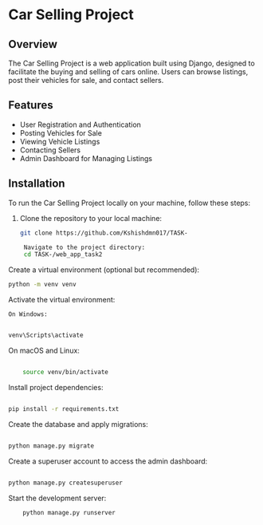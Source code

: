 # Car Selling Project

## Overview

The Car Selling Project is a web application built using Django, designed to facilitate the buying and selling of cars online. Users can browse listings, post their vehicles for sale, and contact sellers.

## Features

- User Registration and Authentication
- Posting Vehicles for Sale
- Viewing Vehicle Listings
- Contacting Sellers
- Admin Dashboard for Managing Listings

## Installation

To run the Car Selling Project locally on your machine, follow these steps:

1. Clone the repository to your local machine:

   ```bash
   git clone https://github.com/Kshishdmn017/TASK-

    Navigate to the project directory:
    cd TASK-/web_app_task2 
   ```



Create a virtual environment (optional but recommended):

```bash
python -m venv venv
```

Activate the virtual environment:

    On Windows:

```bash

venv\Scripts\activate
```

On macOS and Linux:

```bash

    source venv/bin/activate
```
Install project dependencies:


```bash

pip install -r requirements.txt

```
Create the database and apply migrations:

```bash

python manage.py migrate
```
Create a superuser account to access the admin dashboard:

```bash

python manage.py createsuperuser
```

Start the development server:

```bash
    python manage.py runserver
```
